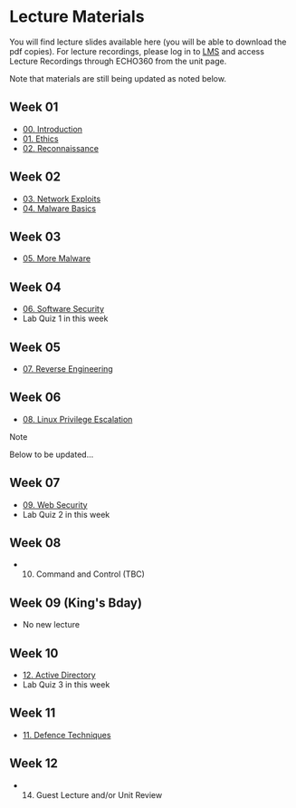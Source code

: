 # Lecture Materials

You will find lecture slides available here (you will be able to download the pdf copies). For lecture recordings, please log in to [LMS](https://lms.uwa.edu.au/) and access Lecture Recordings through ECHO360 from the unit page.

Note that materials are still being updated as noted below.

## Week 01
* [00. Introduction](https://github.com/uwacyber/cits3006/raw/2023S2/cits3006-lectures/00.Introduction.pdf)
* [01. Ethics](https://github.com/uwacyber/cits3006/raw/2023S2/cits3006-lectures/01.Ethics.pdf)
* [02. Reconnaissance](https://github.com/uwacyber/cits3006/raw/2023S2/cits3006-lectures/02.Reconnaissance_vertical.pdf)

## Week 02
* [03. Network Exploits](https://github.com/uwacyber/cits3006/raw/2023S2/cits3006-lectures/03.Network_Exploits_vertical.pdf)
* [04. Malware Basics](https://github.com/uwacyber/cits3006/raw/2023S2/cits3006-lectures/04.Malware_Basics_vertical.pdf)

## Week 03
* [05. More Malware](https://github.com/uwacyber/cits3006/raw/2023S2/cits3006-lectures/05.More_malware_vertical.pdf)

## Week 04
* [06. Software Security](https://github.com/uwacyber/cits3006/raw/2023S2/cits3006-lectures/06.Software_security_vertical.pdf)
* Lab Quiz 1 in this week

## Week 05
* [07. Reverse Engineering](https://github.com/uwacyber/cits3006/raw/2023S2/cits3006-lectures/07.Reverse_engineering_vertical.pdf)


## Week 06 
* [08. Linux Privilege Escalation](https://github.com/uwacyber/cits3006/raw/2023S2/cits3006-lectures/08.Local_Privilege_Escalation_Linux.pdf)
<!-- * [08. Privilege Escalation](https://github.com/uwacyber/cits3006/raw/2023S2/cits3006-lectures/08.Privilege\_Escalation.pdf) -->


> [!NOTE] 
> Below to be updated...


## Week 07 
* [09. Web Security](https://github.com/uwacyber/cits3006/raw/2023S2/cits3006-lectures/09.Web\_Security.pdf)
* Lab Quiz 2 in this week

## Week 08 
* 10. Command and Control (TBC)

## Week 09 (King's Bday)
* No new lecture

## Week 10 
* [12. Active Directory](https://github.com/uwacyber/cits3006/raw/2023S2/cits3006-lectures/0C.Active\_Directory.pdf)
* Lab Quiz 3 in this week

## Week 11 
* [11. Defence Techniques](https://github.com/uwacyber/cits3006/raw/2023S2/cits3006-lectures/0B.Defence\_Techniques.pdf)

## Week 12 
<!-- just play CTF in class -->
* 14. Guest Lecture and/or Unit Review
